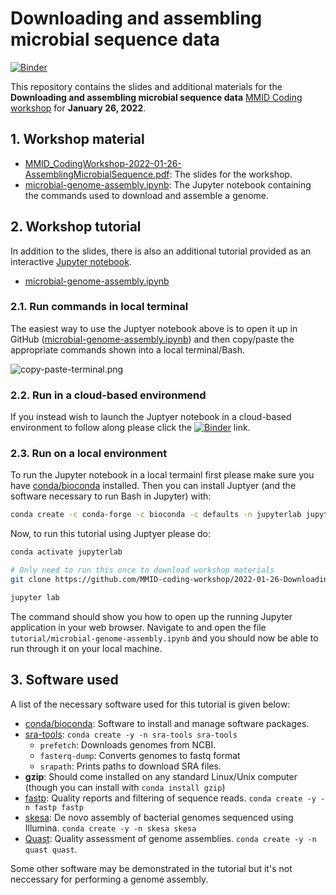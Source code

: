 # Downloading and assembling microbial sequence data
[![Binder][]][tutorial-binder]

This repository contains the slides and additional materials for the **Downloading and assembling microbial sequence data** [MMID Coding workshop][] for **January 26, 2022**.

## 1. Workshop material

* [MMID_CodingWorkshop-2022-01-26-AssemblingMicrobialSequence.pdf](MMID_CodingWorkshop-2022-01-26-AssemblingMicrobialSequence.pdf): The slides for the workshop.
* [microbial-genome-assembly.ipynb](tutorial/microbial-genome-assembly.ipynb): The Jupyter notebook containing the commands used to download and assemble a genome.

## 2. Workshop tutorial

In addition to the slides, there is also an additional tutorial provided as an interactive [Jupyter notebook][Jupyter].

* [microbial-genome-assembly.ipynb](tutorial/microbial-genome-assembly.ipynb)

### 2.1. Run commands in local terminal

The easiest way to use the Juptyer notebook above is to open it up in GitHub ([microbial-genome-assembly.ipynb][genome-assembly.ipynb]) and then copy/paste the appropriate commands shown into a local terminal/Bash.

![copy-paste-terminal.png](images/copy-paste-termina.png)

### 2.2. Run in a cloud-based environmend

If you instead wish to launch the Juptyer notebook in a cloud-based environment to follow along please click the [![Binder][]][tutorial-binder] link.

### 2.3. Run on a local environment

To run the Jupyter notebook in a local termainl first please make sure you have [conda/bioconda](https://bioconda.github.io/user/install.html) installed. Then you can install Juptyer (and the software necessary to run Bash in Jupyter) with:

```bash
conda create -c conda-forge -c bioconda -c defaults -n jupyterlab jupyterlab calysto_bash zip mamba
```

Now, to run this tutorial using Juptyer please do:

```bash
conda activate jupyterlab

# Only need to run this once to download workshop materials
git clone https://github.com/MMID-coding-workshop/2022-01-26-Downloading-and-assembling-microbial-sequence-data.git

jupyter lab
```

The command should show you how to open up the running Jupyter application in your web browser. Navigate to and open the file `tutorial/microbial-genome-assembly.ipynb` and you should now be able to run through it on your local machine.

## 3. Software used

A list of the necessary software used for this tutorial is given below:

* [conda/bioconda](https://bioconda.github.io/user/install.html): Software to install and manage software packages.
* [sra-tools](https://github.com/ncbi/sra-tools): `conda create -y -n sra-tools sra-tools`
    * `prefetch`: Downloads genomes from NCBI.
    * `fasterq-dump`: Converts genomes to fastq format
    * `srapath`: Prints paths to download SRA files.
* **gzip**: Should come installed on any standard Linux/Unix computer (though you can install with `conda install gzip`)
* [fastp](https://github.com/OpenGene/fastp): Quality reports and filtering of sequence reads. `conda create -y -n fastp fastp`
* [skesa](https://github.com/ncbi/SKESA): De novo assembly of bacterial genomes sequenced using Illumina. `conda create -y -n skesa skesa`
* [Quast](http://cab.cc.spbu.ru/quast/): Quality assessment of genome assemblies. `conda create -y -n quast quast`.

Some other software may be demonstrated in the tutorial but it's not neccessary for performing a genome assembly.

[Jupyter]: https://jupyter.org/
[Binder]: https://mybinder.org/badge_logo.svg
[tutorial-binder]: https://mybinder.org/v2/gh/MMID-coding-workshop/2022-01-26-Downloading-and-assembling-microbial-sequence-data/main?urlpath=lab%2Ftree%2Ftutorial%2Fmicrobial-genome-assembly.ipynb
[MMID Coding workshop]: https://umanitobammidsc.ca/mmid-coding-workshop/
[genome-assembly.ipynb]: tutorial/microbial-genome-assembly.ipynb
